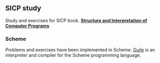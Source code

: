 ## SICP study

Study and exercises for SICP book. **[Structure and Interpretation of Computer Programs]**

### Scheme

Problems and exercises have been implemented in Scheme. 
[Guile] is an interpreter and compiler for the Scheme programming language.

[Structure and Interpretation of Computer Programs]: http://mitpress.mit.edu/sicp/
[Guile]: http://www.gnu.org/s/guile/

